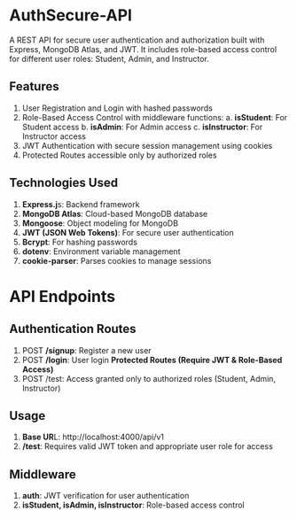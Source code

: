 # AuthSecure-API

A REST API for secure user authentication and authorization built with Express, MongoDB Atlas, and JWT. It includes role-based access control for different user roles: Student, Admin, and Instructor.

## Features
1. User Registration and Login with hashed passwords
2. Role-Based Access Control with middleware functions:
a. **isStudent**: For Student access
b. **isAdmin**: For Admin access
c. **isInstructor**: For Instructor access
3. JWT Authentication with secure session management using cookies
4. Protected Routes accessible only by authorized roles

## Technologies Used
1. **Express.j**s: Backend framework
2. **MongoDB Atlas**: Cloud-based MongoDB database
3. **Mongoose**: Object modeling for MongoDB
4. **JWT (JSON Web Tokens)**: For secure user authentication
5. **Bcrypt**: For hashing passwords
6. **dotenv**: Environment variable management
7. **cookie-parser**: Parses cookies to manage sessions

# API Endpoints
## Authentication Routes
1. POST **/signup**: Register a new user
2. POST **/login**: User login
**Protected Routes (Require JWT & Role-Based Access)**
1. POST /test: Access granted only to authorized roles (Student, Admin, Instructor)

## Usage
1. **Base UR**L: http://localhost:4000/api/v1
2. **/test**: Requires valid JWT token and appropriate user role for access

## Middleware
1. **auth**: JWT verification for user authentication
2. **isStudent, isAdmin, isInstructor**: Role-based access control
